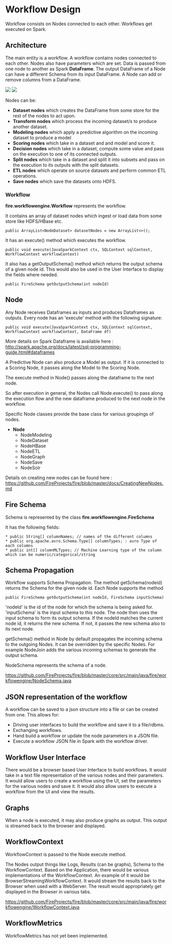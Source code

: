 # Workflow Design

Workflow consists on Nodes connected to each other. Workflows get executed on Spark.

## Architecture

The main entity is a workflow. A workflow contains nodes connected to each other. Nodes also have parameters
which are set. Data is passed from one node to another as Spark **DataFrame**. The output DataFrame of a Node can
have a different Schema from its input DataFrame. A Node can add or remove columns from a DataFrame.

<img src="https://github.com/FireProjects/fire/blob/master/docs/images/Architecture.png"/>

<img src="https://github.com/FireProjects/fire/blob/master/docs/images/Workflow.png"/>

Nodes can be:

* **Dataset nodes** which creates the DataFrame from some store for the rest of the nodes to act upon.
* **Transform nodes** which process the incoming dataset/s to produce another dataset.
* **Modeling nodes** which apply a predictive algorithm on the incoming dataset to produce a model
* **Scoring nodes** which take in a dataset and and model and score it.
* **Decision nodes** which take in a dataset, compute some value and pass on the execution to one of its connected outputs.
* **Split nodes** which take in a dataset and split it into subsets and pass on the execution to its outputs with the split datasets.
* **ETL nodes** which operate on source datasets and perform common ETL operations.
* **Save nodes** which save the datasets onto HDFS.

### Workflow

**fire.workflowengine.Workflow** represents the workflow.

It contains an array of dataset nodes which ingest or load data from some store like HDFS/HBase etc.

    public ArrayList<NodeDataset> datasetNodes = new ArrayList<>();

It has an execute() method which executes the workflow.

    public void execute(JavaSparkContext ctx, SQLContext sqlContext, WorkflowContext workflowContext)

It also has a getOutputSchema() method which returns the output schema of a given node id. This would also be used
in the User Interface to display the fields where needed.

    public FireSchema getOutputSchema(int nodeId)


## Node

Any Node receives Dataframes as inputs and produces Dataframes as outputs. Every node has an 'execute' method with
the following signature:

	public void execute(JavaSparkContext ctx, SQLContext sqlContext, WorkflowContext workflowContext, DataFrame df)

More details on Spark Dataframe is available here : http://spark.apache.org/docs/latest/sql-programming-guide.html#dataframes

A Predictive Node can also produce a Model as output. If it is connected to a Scoring Node, it passes along the Model
to the Scoring Node.

The execute method in Node() passes along the dataframe to the next node.

So after execution in general, the Nodes call Node.execute() to pass along the execution flow and the new dataframe
produced to the next node in the workflow.

Specific Node classes provide the base class for various groupings of nodes.

* **Node**
	* NodeModeling
	* NodeDataset
	* NodeHBase
	* NodeETL
	* NodeGraph
	* NodeSave
	* NodeSolr

Details on creating new nodes can be found here : https://github.com/FireProjects/fire/blob/master/docs/CreatingNewNodes.md

## Fire Schema

Schema is represented by the class **fire.workflowengine.FireSchema**

It has the following fields:

    * public String[] columnNames; // names of the different columns
    * public org.apache.avro.Schema.Type[] columnTypes; : avro Type of each columns
    * public int[] columnMLTypes; // Machine Learning type of the column which can be numeric/categorical/string

    

## Schema Propagation

Workflow supports Schema Propagation. The method getSchema(nodeid) returns the Schema for the given node id. Each Node supports the method

	public FireSchema getOutputSchema(int nodeId, FireSchema inputSchema)

'nodeId' is the id of the node for which the schema is being asked for. 'inputSchema' is the input schema to this node.
The node then uses the input schema to form its output schema. If the nodeId matches the current node
id, it returns the new schema. If not, it passes the new schema also to its next node.

getSchema() method in Node by default propagates the incoming schema to the outgoing Nodes. It can be overridden by
the specific Nodes. For example NodeJoin adds the various incoming schemas to generate the output schema.

NodeSchema represents the schema of a node.

https://github.com/FireProjects/fire/blob/master/core/src/main/java/fire/workflowengine/NodeSchema.java



## JSON representation of the workflow

A workflow can be saved to a json structure into a file or can be created from one. This allows for:

* Driving user interfaces to build the workflow and save it to a file/rdbms.
* Exchanging workflows.
* Hand build a workflow or update the node parameters in a JSON file.
* Execute a workflow JSON file in Spark with the workflow driver.

## Workflow User Interface

There would be a browser based User Interface to build workflows. It would take in a text file representation of the
various nodes and their parameters. It would allow users to create a workflow using the UI, set the parameters for
the various nodes and save it. It would also allow users to execute a workflow from the UI and view the results.

## Graphs

When a node is executed, it may also produce graphs as output. This output is streamed back to the browser and displayed.


## WorkflowContext

WorkflowContext is passed to the Node execute method.

The Nodes output things like Logs, Results (can be graphs), Schema to the WorkflowContext. Based on the Application,
there would be various implementations of the WorkflowContext. An example of it would be BrowserStreamingWorkflowContext. It would stream the results back to the Browser when used with a WebServer. The result would appropriately get displayed in the Browser in various tabs.

https://github.com/FireProjects/fire/blob/master/core/src/main/java/fire/workflowengine/WorkflowContext.java

## WorkflowMetrics

WorkflowMetrics has not yet been implemented.



